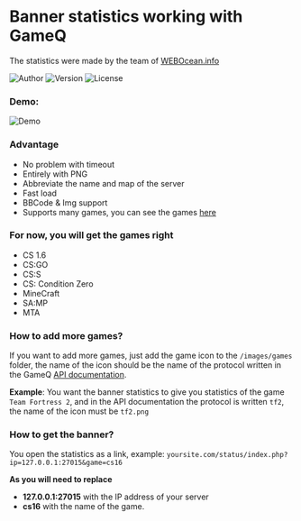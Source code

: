 Banner statistics working with GameQ
=====
The statistics were made by the team of [WEBOcean.info](https://webocean.info/)

![Author](https://img.shields.io/badge/Author-HybridMind-AA0000?style=flat-square) ![Version](https://img.shields.io/badge/Version-1.0.1-blue?style=flat-square) ![License](https://img.shields.io/badge/License-GPL%203.0%20License-greenc?style=flat-square)

### Demo:
![Demo](https://i.imgur.com/aV2SU6P.png)

### Advantage
- No problem with timeout
- Entirely with PNG
- Abbreviate the name and map of the server
- Fast load
- BBCode & Img support
- Supports many games, you can see the games [here](https://austinb.github.io/GameQ/api/namespace-GameQ.Protocols.html)

### For now, you will get the games right
- CS 1.6
- CS:GO
- CS:S
- CS: Condition Zero
- MineCraft
- SA:MP 
- MTA

### How to add more games?
If you want to add more games, just add the game icon to the `/images/games` folder, the name of the icon should be the name of the protocol written in the GameQ [API documentation](https://austinb.github.io/GameQ/api/namespace-GameQ.Protocols.html).

**Example**:
You want the banner statistics to give you statistics of the game `Team Fortress 2`, and in the API documentation the protocol is written `tf2`, the name of the icon must be `tf2.png`


### How to get the banner?
You open the statistics as a link, example:
`yoursite.com/status/index.php?ip=127.0.0.1:27015&game=cs16`

**As you will need to replace**
- **127.0.0.1:27015** with the IP address of your server
- **cs16** with the name of the game.
